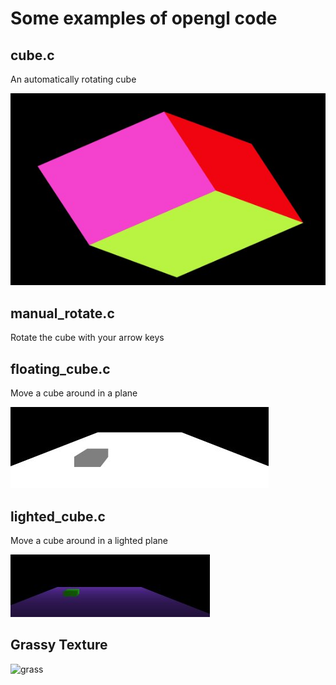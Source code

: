 # Some examples of opengl code

## cube.c
An automatically rotating cube

![cube](img/cube.jpg)

## manual_rotate.c
Rotate the cube with your arrow keys

## floating_cube.c
Move a cube around in a plane

![float](img/float.jpg)


## lighted_cube.c
Move a cube around in a lighted plane

![float](img/light.jpg)

## Grassy Texture


![grass](img/grass.jpg)
